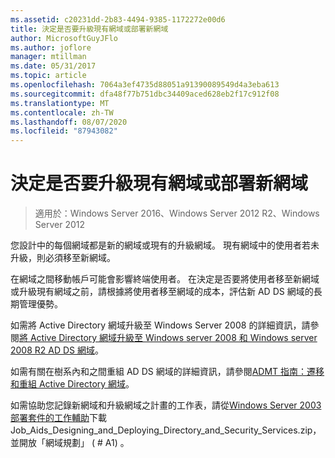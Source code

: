 ```yaml
---
ms.assetid: c20231dd-2b83-4494-9385-1172272e00d6
title: 決定是否要升級現有網域或部署新網域
author: MicrosoftGuyJFlo
ms.author: joflore
manager: mtillman
ms.date: 05/31/2017
ms.topic: article
ms.openlocfilehash: 7064a3ef4735d88051a91390089549d4a3eba613
ms.sourcegitcommit: dfa48f77b751dbc34409aced628eb2f17c912f08
ms.translationtype: MT
ms.contentlocale: zh-TW
ms.lasthandoff: 08/07/2020
ms.locfileid: "87943082"
---
```

# <a name="determining-whether-to-upgrade-existing-domains-or-deploy-new-domains"></a>決定是否要升級現有網域或部署新網域

> 適用於：Windows Server 2016、Windows Server 2012 R2、Windows Server 2012

您設計中的每個網域都是新的網域或現有的升級網域。 現有網域中的使用者若未升級，則必須移至新網域。

在網域之間移動帳戶可能會影響終端使用者。 在決定是否要將使用者移至新網域或升級現有網域之前，請根據將使用者移至網域的成本，評估新 AD DS 網域的長期管理優勢。

如需將 Active Directory 網域升級至 Windows Server 2008 的詳細資訊，請參閱[將 Active Directory 網域升級至 Windows server 2008 和 Windows server 2008 R2 AD DS 網域](/previous-versions/windows/it-pro/windows-server-2008-r2-and-2008/cc731188(v=ws.10))。

如需有關在樹系內和之間重組 AD DS 網域的詳細資訊，請參閱[ADMT 指南：遷移和重組 Active Directory 網域](/previous-versions/windows/it-pro/windows-server-2008-r2-and-2008/cc974332(v=ws.10))。

如需協助您記錄新網域和升級網域之計畫的工作表，請從[Windows Server 2003 部署套件的工作輔助](https://microsoft.com/download/details.aspx?id=9608)下載 Job_Aids_Designing_and_Deploying_Directory_and_Security_Services.zip，並開放「網域規劃」 ( # A1) 。

